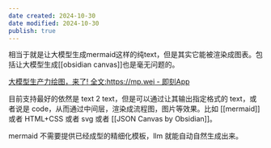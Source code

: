 ```yaml
---
date created: 2024-10-30
date modified: 2024-10-30
publish: true
---
```


相当于就是让大模型生成mermaid这样的纯text，但是其实它能被渲染成图表。包括让大模型生成[[obsidian canvas]]也是毫无问题的。

[大模型生产力绘图，来了! 全文:https://mp.wei - 即刻App](https://m.okjike.com/originalPosts/671c5b95dcd2a54291399457?s=eyJ1IjoiNTY4YmMzODg5YjMyOTAxMTAwZTUxZTdjIiwiZCI6MX0%3D)

目前支持最好的依然是 text 2 text，但是可以通过让其输出指定格式的 text，或者说是 code，从而通过中间层，渲染成流程图，图片等效果。比如 [[mermaid]] 或者 HTML+CSS 或者 svg 或者 [[JSON Canvas by Obsidian]]。

mermaid 不需要提供已经成型的精细化模板，llm 就能自动自然生成出来。